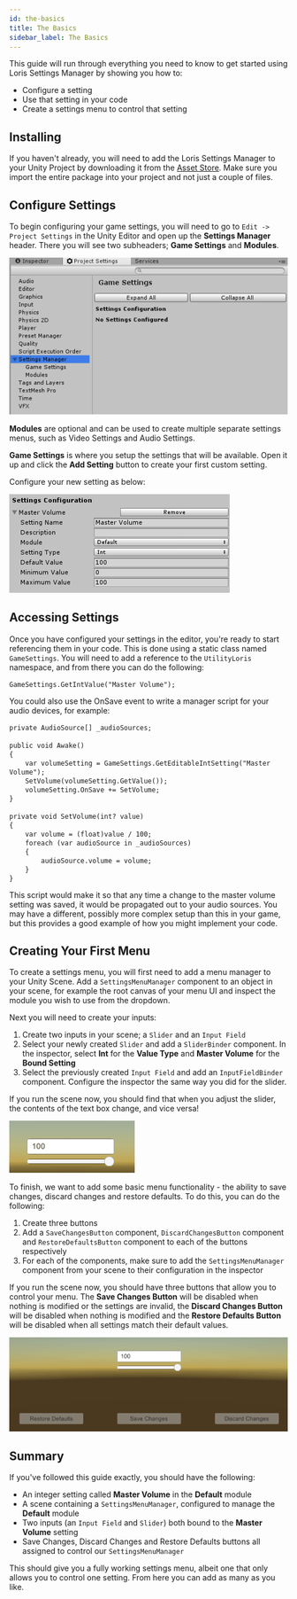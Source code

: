 ```yaml
---
id: the-basics
title: The Basics
sidebar_label: The Basics
---
```

This guide will run through everything you need to know to get started using Loris Settings Manager by showing you how to:
- Configure a setting
- Use that setting in your code
- Create a settings menu to control that setting

##  Installing 
If you haven't already, you will need to add the Loris Settings Manager to your Unity Project by downloading it from the [Asset Store](http://u3d.as/1s7A). Make sure you import the entire package into your project and not just a couple of files.

## Configure Settings
To begin configuring your game settings, you will need to go to `Edit -> Project Settings` in the Unity Editor and open up the **Settings Manager** header. There you will see two subheaders; **Game Settings** and **Modules**.

![alt-text](assets/the-basics/project-settings.jpg)

**Modules** are optional and can be used to create multiple separate settings menus, such as Video Settings and Audio Settings. 

**Game Settings** is where you setup the settings that will be available. Open it up and click the **Add Setting** button to create your first custom setting. 

Configure your new setting as below:

![alt-text](assets/the-basics/master-volume.jpg)

## Accessing Settings
Once you have configured your settings in the editor, you're ready to start referencing them in your code. This is done using a static class named `GameSettings`. You will need to add a reference to the `UtilityLoris` namespace, and from there you can do the following:

    GameSettings.GetIntValue("Master Volume");

You could also use the OnSave event to write a manager script for your audio devices, for example:

    private AudioSource[] _audioSources;

    public void Awake()
    {
        var volumeSetting = GameSettings.GetEditableIntSetting("Master Volume");
        SetVolume(volumeSetting.GetValue());
        volumeSetting.OnSave += SetVolume;
    }

    private void SetVolume(int? value)
    {
        var volume = (float)value / 100;
        foreach (var audioSource in _audioSources)
        {
            audioSource.volume = volume;
        }
    }

This script would make it so that any time a change to the master volume setting was saved, it would be propagated out to your audio sources. You may have a different, possibly more complex setup than this in your game, but this provides a good example of how you might implement your code.

## Creating Your First Menu
To create a settings menu, you will first need to add a menu manager to your Unity Scene. Add a `SettingsMenuManager` component to an object in your scene, for example the root canvas of your menu UI and inspect the module you wish to use from the dropdown.

Next you will need to create your inputs:

 1. Create two inputs in your scene; a `Slider` and an `Input Field`
 2. Select your newly created `Slider` and add a `SliderBinder` component. In the inspector, select **Int** for the **Value Type** and **Master Volume** for the **Bound Setting**
 3. Select the previously created `Input Field` and add an `InputFieldBinder` component. Configure the inspector the same way you did for the slider.

If you run the scene now, you should find that when you adjust the slider, the contents of the text box change, and vice versa!

![alt-text](assets/the-basics/volume-slider.gif)

To finish, we want to add some basic menu functionality - the ability to save changes, discard changes and restore defaults. To do this, you can do the following:

 1. Create three buttons
 2. Add a `SaveChangesButton` component, `DiscardChangesButton` component and `RestoreDefaultsButton` component to each of the buttons respectively
 3. For each of the components, make sure to add the `SettingsMenuManager` component from your scene to their configuration in the inspector

If you run the scene now, you should have three buttons that allow you to control your menu. The **Save Changes Button** will be disabled when nothing is modified or the settings are invalid, the **Discard Changes Button** will be disabled when nothing is modified and the **Restore Defaults Button** will be disabled when all settings match their default values.

![alt-text](assets/the-basics/volume-slider-with-buttons.gif)

## Summary 
If you've followed this guide exactly, you should have the following:

 - An integer setting called **Master Volume** in the **Default** module
 - A scene containing a `SettingsMenuManager`, configured to manage the **Default** module
 - Two inputs (an `Input Field` and `Slider`) both bound to the **Master Volume** setting
 - Save Changes, Discard Changes and Restore Defaults buttons all assigned to control our `SettingsMenuManager`

This should give you a fully working settings menu, albeit one that only allows you to control one setting. From here you can add as many as you like.